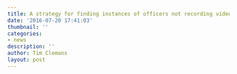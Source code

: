 ```yaml
---
title: A strategy for finding instances of officers not recording video per policy
date: '2016-07-20 17:41:03'
thumbnail: ''
categories:
- news
description: ''
author: Tim Clemans
layout: post
---
```

